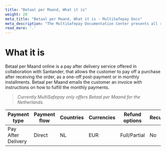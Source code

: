 ```yaml
---
title: "Betaal per Maand, What it is"
weight: 20
meta_title: "Betaal per Maand, What it is - MultiSafepay Docs"
meta_description: "The MultiSafepay Documentation Center presents all relevant information about our Plugins and API. You can also find support pages for Payment Methods, Tools and General Questions as well as the contact details of our Support and Integration Teams."
read_more: '.'
---
```

# What it is
Betaal per Maand online is a pay after delivery service offered in collaboration with Santander, that allows the customer to pay off a purchase after receiving the order, as a one-off post-payment or in monthly installments. Betaal per Maand emails the customer an invoice with instructions on how to fulfill the monthly payments.

>_Currently MultiSafepay only offers Betaal per Maand for the Netherlands._

| Payment type   | Payment flow     | Countries | Currencies | Refund options  | Recurring   | Chargebacks   |
|----------------|-------------------|-----------|------------|------------------|------------|---------------|
|Pay After Delivery|Direct|NL|EUR|Full/Partial|No|No|